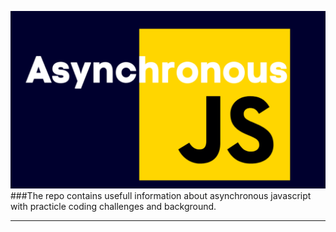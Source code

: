 ![logo](./img/asyncJS.png)
###The repo contains usefull information about asynchronous javascript with practicle coding challenges and background.
_________________________________________________________________________________________________________________________________________________________________________________
